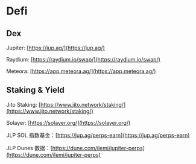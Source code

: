 # Defi

## Dex

Jupiter: [https://jup.ag/](https://jup.ag/)

Raydium: [https://raydium.io/swap/](https://raydium.io/swap/)

Meteora: [https://app.meteora.ag/](https://app.meteora.ag/)

## Staking & Yield&#x20;

Jito Staking: [https://www.jito.network/staking/](https://www.jito.network/staking/)

Solayer: [https://solayer.org/](https://solayer.org/)

JLP SOL 指数基金：[https://jup.ag/perps-earn](https://jup.ag/perps-earn)

JLP Dunes 数据：[https://dune.com/ilemi/jupiter-perps](https://dune.com/ilemi/jupiter-perps)
